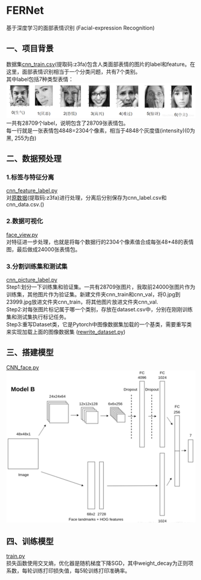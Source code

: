 # FERNet
基于深度学习的面部表情识别 (Facial-expression Recognition)
## 一、项目背景
数据集[cnn_train.csv](https://pan.baidu.com/s/1no5LZMhnUHD5o66URbXPpg)(提取码:z3fa)包含人类面部表情的图片的label和feature。在这里，面部表情识别相当于一个分类问题，共有7个类别。<br>
其中label包括7种类型表情：<br>
![7-classes](https://github.com/HaoliangZhou/FERNet/blob/master/result/images/7-classes.png)<br>
一共有28709个label，说明包含了28709张表情包。<br>
每一行就是一张表情包4848=2304个像素，相当于4848个灰度值(intensity)(0为黑, 255为白)
## 二、数据预处理
### 1.标签与特征分离
[cnn_feature_label.py](https://github.com/HaoliangZhou/FERNet/blob/master/dataloader/cnn_feature_label.py)<br>
对[原数据](https://pan.baidu.com/s/1no5LZMhnUHD5o66URbXPpg)(提取码:z3fa)进行处理，分离后分别保存为cnn_label.csv和cnn_data.csv.()
### 2.数据可视化
[face_view.py](https://github.com/HaoliangZhou/FERNet/blob/master/dataloader/face_view.py)<br>
对特征进一步处理，也就是将每个数据行的2304个像素值合成每张48*48的表情图，最后做成24000张表情包。
### 3.分割训练集和测试集
[cnn_picture_label.py](https://github.com/HaoliangZhou/FERNet/blob/master/dataloader/cnn_picture_label.py)<br>
Step1:划分一下训练集和验证集。一共有28709张图片，我取前24000张图片作为训练集，其他图片作为验证集。新建文件夹cnn_train和cnn_val，将0.jpg到23999.jpg放进文件夹cnn_train，将其他图片放进文件夹cnn_val.<br>
Step2:对每张图片标记属于哪一个类别，存放在dataset.csv中，分别在刚刚训练集和测试集执行标记任务。<br>
Step3:重写Dataset类，它是Pytorch中图像数据集加载的一个基类，需要重写类来实现加载上面的图像数据集 ([rewrite_dataset.py](https://github.com/HaoliangZhou/FERNet/blob/master/dataloader/rewrite_dataset.py))
## 三、搭建模型
[CNN_face.py](https://github.com/HaoliangZhou/FERNet/blob/master/models/CNN_face.py)<br>
![neural_network](https://github.com/HaoliangZhou/FERNet/blob/master/result/images/neural_network.jpg)
## 四、训练模型
[train.py](https://github.com/HaoliangZhou/FERNet/blob/master/train.py)<br>
损失函数使用交叉熵，优化器是随机梯度下降SGD，其中weight_decay为正则项系数，每轮训练打印损失值，每5轮训练打印准确率。
